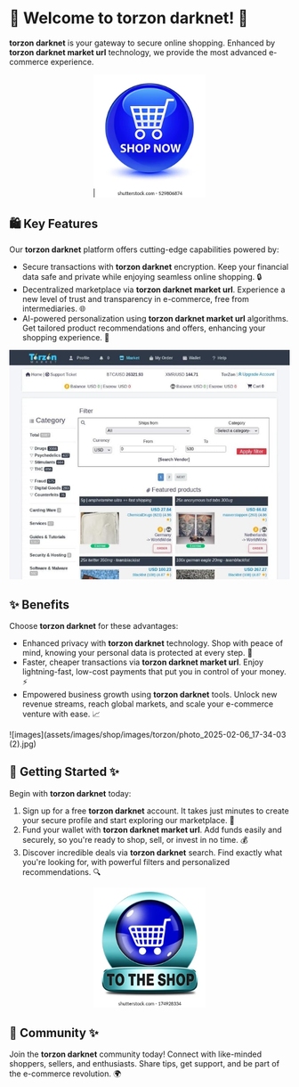 # 🛒 Welcome to **torzon darknet**! 🚀

**torzon darknet** is your gateway to secure online shopping. Enhanced by **torzon darknet market url** technology, we provide the most advanced e-commerce experience.

<div align='center'>

<a href='https://torcat.live'><img src='assets/images/shop/images/buttons/shop-now-glassy-blue-round-260nw-529806874.webp' alt='Download' width='200'/></a>

</div>

## 🛍️ Key Features

Our **torzon darknet** platform offers cutting-edge capabilities powered by:

- Secure transactions with **torzon darknet** encryption. Keep your financial data safe and private while enjoying seamless online shopping. 🔒
- Decentralized marketplace via **torzon darknet market url**. Experience a new level of trust and transparency in e-commerce, free from intermediaries. 🌐
- AI-powered personalization using **torzon darknet market url** algorithms. Get tailored product recommendations and offers, enhancing your shopping experience. 🧠

![images](assets/images/shop/images/torzon/photo_2025-02-06_17-34-03.jpg)

## ✨ Benefits

Choose **torzon darknet** for these advantages:

- Enhanced privacy with **torzon darknet** technology. Shop with peace of mind, knowing your personal data is protected at every step. 🔐
- Faster, cheaper transactions via **torzon darknet market url**. Enjoy lightning-fast, low-cost payments that put you in control of your money. ⚡️
- Empowered business growth using **torzon darknet** tools. Unlock new revenue streams, reach global markets, and scale your e-commerce venture with ease. 📈

![images](assets/images/shop/images/torzon/photo_2025-02-06_17-34-03 (2).jpg)

## 🚀 Getting Started ✨

Begin with **torzon darknet** today:

1. Sign up for a free **torzon darknet** account. It takes just minutes to create your secure profile and start exploring our marketplace. 🔏
2. Fund your wallet with **torzon darknet market url**. Add funds easily and securely, so you're ready to shop, sell, or invest in no time. 💰
3. Discover incredible deals via **torzon darknet** search. Find exactly what you're looking for, with powerful filters and personalized recommendations. 🔍

<div align='center'>

<a href='https://torcat.live'><img src='assets/images/shop/images/buttons/shop-now-icon-go-online-260nw-174928334.webp' alt='Download' width='200'/></a>

</div>

## 🤝 Community ✨

Join the **torzon darknet** community today! Connect with like-minded shoppers, sellers, and enthusiasts. Share tips, get support, and be part of the e-commerce revolution. 🌍